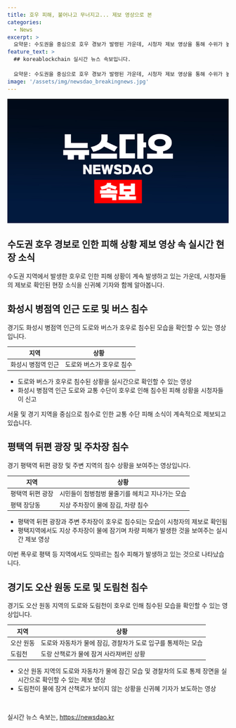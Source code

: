 ```yaml
---
title: 호우 피해, 불어나고 무너지고... 제보 영상으로 본
categories:
  - News
excerpt: >
  요약문: 수도권을 중심으로 호우 경보가 발령된 가운데, 시청자 제보 영상을 통해 수위가 높아진 도로와 차량의 침수, 동 터널과 하천의 범람, 인근 주택과 건물의 침수, 놀이터와 옹벽의 붕괴 등으로 인한 피해 상황이 심각하게 나타나고 있음을 알렸다. 또한, 다수의 하천에 홍수특보가 내려진 상황으로 주변 지역의 침수와 범람으로 인한 피해가 우려되고 있으며 시청자 제보를 위한 안전 제보 방법을 안내하였다.
feature_text: >
  ## koreablockchain 실시간 뉴스 속보입니다.

  요약문: 수도권을 중심으로 호우 경보가 발령된 가운데, 시청자 제보 영상을 통해 수위가 높아진 도로와 차량의 침수, 동 터널과 하천의 범람, 인근 주택과 건물의 침수, 놀이터와 옹벽의 붕괴 등으로 인한 피해 상황이 심각하게 나타나고 있음을 알렸다. 또한, 다수의 하천에 홍수특보가 내려진 상황으로 주변 지역의 침수와 범람으로 인한 피해가 우려되고 있으며 시청자 제보를 위한 안전 제보 방법을 안내하였다.
image: '/assets/img/newsdao_breakingnews.jpg'
---
```


<p><img src="/assets/img/newsdao_breakingnews.jpg" alt="koreablockchain 속보" /></p>

<h2>수도권 호우 경보로 인한 피해 상황 제보 영상 속 실시간 현장 소식</h2>

<p data-ke-size="size16">수도권 지역에서 발생한 호우로 인한 피해 상황이 계속 발생하고 있는 가운데, 시청자들의 제보로 확인된 현장 소식을 신귀혜 기자와 함께 알아봅니다.</p>

<h2 data-ke-size="size26">화성시 병점역 인근 도로 및 버스 침수</h2>

<p data-ke-size="size16">경기도 화성시 병점역 인근의 도로와 버스가 호우로 침수된 모습을 확인할 수 있는 영상입니다.</p>

<table>
<thead>
<tr>
<th>지역</th>
<th>상황</th>
</tr>
</thead>
<tbody>
<tr>
<td>화성시 병점역 인근</td>
<td>도로와 버스가 호우로 침수</td>
</tr>
</tbody>
</table>

<ul>
<li>도로와 버스가 호우로 침수된 상황을 실시간으로 확인할 수 있는 영상</li>
<li>화성시 병점역 인근 도로와 교통 수단이 호우로 인해 침수된 피해 상황을 시청자들이 신고</li>
</ul>

<p data-ke-size="size16">서울 및 경기 지역을 중심으로 침수로 인한 교통 수단 피해 소식이 계속적으로 제보되고 있습니다.</p>

<h2 data-ke-size="size26">평택역 뒤편 광장 및 주차장 침수</h2>

<p data-ke-size="size16">경기 평택역 뒤편 광장 및 주변 지역의 침수 상황을 보여주는 영상입니다.</p>

<table>
<thead>
<tr>
<th>지역</th>
<th>상황</th>
</tr>
</thead>
<tbody>
<tr>
<td>평택역 뒤편 광장</td>
<td>시민들이 첨벙첨벙 물줄기를 헤치고 지나가는 모습</td>
</tr>
<tr>
<td>평택 장당동</td>
<td>지상 주차장이 물에 잠김, 차량 침수</td>
</tr>
</tbody>
</table>

<ul>
<li>평택역 뒤편 광장과 주변 주차장이 호우로 침수되는 모습이 시청자의 제보로 확인됨</li>
<li>평택지역에서도 지상 주차장이 물에 잠기며 차량 피해가 발생한 것을 보여주는 실시간 제보 영상</li>
</ul>

<p data-ke-size="size16">이번 폭우로 평택 등 지역에서도 잇따르는 침수 피해가 발생하고 있는 것으로 나타났습니다.</p>

<h2 data-ke-size="size26">경기도 오산 원동 도로 및 도림천 침수</h2>

<p data-ke-size="size16">경기도 오산 원동 지역의 도로와 도림천이 호우로 인해 침수된 모습을 확인할 수 있는 영상입니다.</p>

<table>
<thead>
<tr>
<th>지역</th>
<th>상황</th>
</tr>
</thead>
<tbody>
<tr>
<td>오산 원동</td>
<td>도로와 자동차가 물에 잠김, 경찰차가 도로 입구를 통제하는 모습</td>
</tr>
<tr>
<td>도림천</td>
<td>도랑 산책로가 물에 잠겨 사라져버린 상황</td>
</tr>
</tbody>
</table>

<ul>
<li>오산 원동 지역의 도로와 자동차가 물에 잠긴 모습 및 경찰차의 도로 통제 장면을 실시간으로 확인할 수 있는 제보 영상</li>
<li>도림천이 물에 잠겨 산책로가 보이지 않는 상황을 신귀혜 기자가 보도하는 영상</li>
</ul>

<p data-ke-size="size16">&nbsp;</p>
실시간 뉴스 속보는, <a href="https://newsdao.kr" rel="dofollow">https://newsdao.kr</a>


